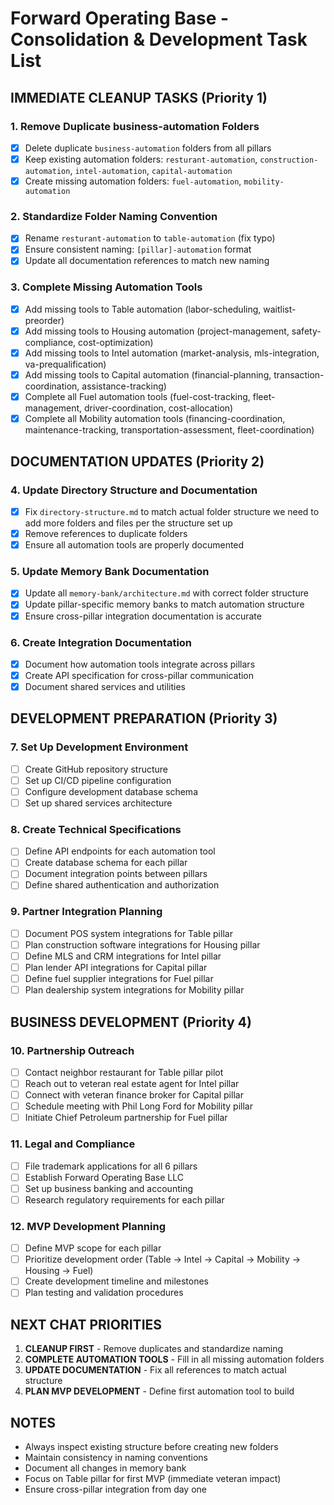 # Forward Operating Base - Consolidation & Development Task List

## IMMEDIATE CLEANUP TASKS (Priority 1)

### 1. Remove Duplicate business-automation Folders

- [x] Delete duplicate `business-automation` folders from all pillars
- [x] Keep existing automation folders: `resturant-automation`, `construction-automation`, `intel-automation`, `capital-automation`
- [x] Create missing automation folders: `fuel-automation`, `mobility-automation`

### 2. Standardize Folder Naming Convention

- [x] Rename `resturant-automation` to `table-automation` (fix typo)
- [x] Ensure consistent naming: `[pillar]-automation` format
- [x] Update all documentation references to match new naming

### 3. Complete Missing Automation Tools

- [x] Add missing tools to Table automation (labor-scheduling, waitlist-preorder)
- [x] Add missing tools to Housing automation (project-management, safety-compliance, cost-optimization)
- [x] Add missing tools to Intel automation (market-analysis, mls-integration, va-prequalification)
- [x] Add missing tools to Capital automation (financial-planning, transaction-coordination, assistance-tracking)
- [x] Complete all Fuel automation tools (fuel-cost-tracking, fleet-management, driver-coordination, cost-allocation)
- [x] Complete all Mobility automation tools (financing-coordination, maintenance-tracking, transportation-assessment, fleet-coordination)

## DOCUMENTATION UPDATES (Priority 2)

### 4. Update Directory Structure and Documentation

- [x] Fix `directory-structure.md` to match actual folder structure we need to add more folders and files per the structure set up
- [x] Remove references to duplicate folders
- [x] Ensure all automation tools are properly documented

### 5. Update Memory Bank Documentation

- [x] Update all `memory-bank/architecture.md` with correct folder structure
- [x] Update pillar-specific memory banks to match automation structure
- [x] Ensure cross-pillar integration documentation is accurate

### 6. Create Integration Documentation

- [x] Document how automation tools integrate across pillars
- [x] Create API specification for cross-pillar communication
- [x] Document shared services and utilities

## DEVELOPMENT PREPARATION (Priority 3)

### 7. Set Up Development Environment

- [ ] Create GitHub repository structure
- [ ] Set up CI/CD pipeline configuration
- [ ] Configure development database schema
- [ ] Set up shared services architecture

### 8. Create Technical Specifications

- [ ] Define API endpoints for each automation tool
- [ ] Create database schema for each pillar
- [ ] Document integration points between pillars
- [ ] Define shared authentication and authorization

### 9. Partner Integration Planning

- [ ] Document POS system integrations for Table pillar
- [ ] Plan construction software integrations for Housing pillar
- [ ] Define MLS and CRM integrations for Intel pillar
- [ ] Plan lender API integrations for Capital pillar
- [ ] Define fuel supplier integrations for Fuel pillar
- [ ] Plan dealership system integrations for Mobility pillar

## BUSINESS DEVELOPMENT (Priority 4)

### 10. Partnership Outreach

- [ ] Contact neighbor restaurant for Table pillar pilot
- [ ] Reach out to veteran real estate agent for Intel pillar
- [ ] Connect with veteran finance broker for Capital pillar
- [ ] Schedule meeting with Phil Long Ford for Mobility pillar
- [ ] Initiate Chief Petroleum partnership for Fuel pillar

### 11. Legal and Compliance

- [ ] File trademark applications for all 6 pillars
- [ ] Establish Forward Operating Base LLC
- [ ] Set up business banking and accounting
- [ ] Research regulatory requirements for each pillar

### 12. MVP Development Planning

- [ ] Define MVP scope for each pillar
- [ ] Prioritize development order (Table → Intel → Capital → Mobility → Housing → Fuel)
- [ ] Create development timeline and milestones
- [ ] Plan testing and validation procedures

## NEXT CHAT PRIORITIES

1. **CLEANUP FIRST** - Remove duplicates and standardize naming
2. **COMPLETE AUTOMATION TOOLS** - Fill in all missing automation folders
3. **UPDATE DOCUMENTATION** - Fix all references to match actual structure
4. **PLAN MVP DEVELOPMENT** - Define first automation tool to build

## NOTES

- Always inspect existing structure before creating new folders
- Maintain consistency in naming conventions
- Document all changes in memory bank
- Focus on Table pillar for first MVP (immediate veteran impact)
- Ensure cross-pillar integration from day one
